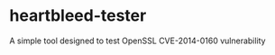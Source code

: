 heartbleed-tester
=================

A simple tool designed to test OpenSSL CVE-2014-0160 vulnerability
